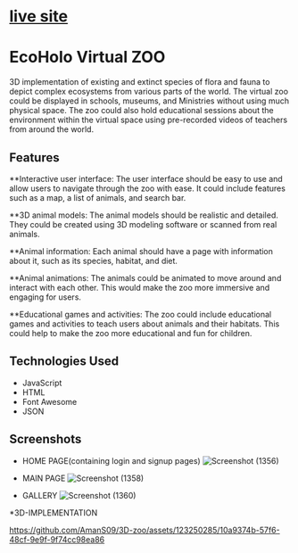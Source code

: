 
# [live site](https://gauravk04.github.io/EcoHolo-Zoo/)


# EcoHolo Virtual ZOO

3D implementation of existing and extinct species of flora and fauna to depict complex ecosystems from various parts of the world. 
The virtual zoo could be displayed in schools, museums, and Ministries without using much physical space. The zoo could also hold educational sessions about the environment within the 
virtual space using pre-recorded videos of teachers from around the world.

## Features

**Interactive user interface: The user interface should be easy to use and allow users to navigate through the zoo with ease. It could include features such as a map, a list of animals, and search bar.

**3D animal models: The animal models should be realistic and detailed. They could be created using 3D modeling software or scanned from real animals.

**Animal information: Each animal should have a page with information about it, such as its species, habitat, and diet.

**Animal animations: The animals could be animated to move around and interact with each other. This would make the zoo more immersive and engaging for users.

**Educational games and activities: The zoo could include educational games and activities to teach users about animals and their habitats. This could help to make the zoo more educational and fun for children.

## Technologies Used

* JavaScript
* HTML
* Font Awesome
* JSON

## Screenshots
* HOME PAGE(containing login and signup pages)
  ![Screenshot (1356)](https://github.com/AmanS09/3D-zoo/assets/123250285/a74f3e2f-55ed-4d1f-926f-975790eca4d0)

* MAIN PAGE
  ![Screenshot (1358)](https://github.com/AmanS09/3D-zoo/assets/123250285/bec87589-e4ee-4839-9bbe-ffd05e49c255)

* GALLERY
  ![Screenshot (1360)](https://github.com/AmanS09/3D-zoo/assets/123250285/ff3f9b1c-e6ad-4f6d-8e47-306b1d723771)

*3D-IMPLEMENTATION

 https://github.com/AmanS09/3D-zoo/assets/123250285/10a9374b-57f6-48cf-9e9f-9f74cc98ea86
